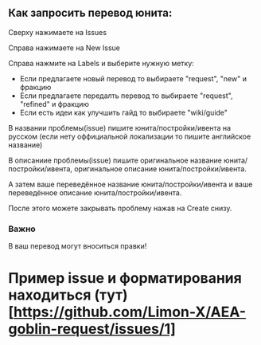 ## Как запросить перевод юнита:

Сверху нажимаете на Issues



Справа нажимаете на New Issue



Справа нажмите на Labels и выберите нужную метку:
- Если предлагаете новый перевод то выбираете "request", "new" и фракцию
- Если предлагаете передалть перевод то выбираете "request", "refined" и фракцию
- Если есть идеи как улучшить гайд то выбираете "wiki/guide"



В названии проблемы(issue) пишите юнита/постройки/ивента на русском (если нету оффициальной локализации то пишите английское название)

В описаниие проблемы(issue) пишите оригинальное название юнита/постройки/ивента, оригинальное описание юнита/постройки/ивента.

А затем ваше переведённое название юнита/постройки/ивента и ваше переведённое описание юнита/постройки/ивента.

После этого можете закрывать проблему нажав на Create снизу.

### Важно

В ваш перевод могут вноситься правки!

# Пример issue и форматирования находиться (тут)[https://github.com/Limon-X/AEA-goblin-request/issues/1]
